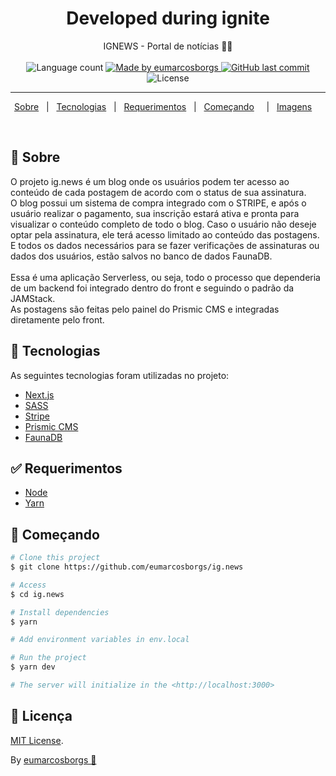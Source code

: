 <h1 align="center">
  Developed during ignite
</h1>

<p align="center">
  IGNEWS - Portal de notícias 📰🚀
  <br>
  <br>

  <img alt="Language count" src="https://img.shields.io/github/repo-size/eumarcosborgs/ig.news"/>

  <a href="https://www.linkedin.com/in/eumarcosborgs/">
    <img alt="Made by eumarcosborgs" src="https://img.shields.io/badge/made%20by-eumarcosborgs-%237519C1">
  </a>

  <a href="https://github.com/eumarcosborgs/ig.news/commits/master">
    <img alt="GitHub last commit" src="https://img.shields.io/github/last-commit/eumarcosborgs/ig.news">
  </a>

  <img alt="License" src="https://img.shields.io/github/license/eumarcosborgs/ig.news">
</p>

---

<p align="center">
  <a href="#dart-sobre">Sobre</a> &#xa0; | &#xa0; 
  <a href="#rocket-tecnologias">Tecnologias</a> &#xa0; | &#xa0;
  <a href="#white_check_mark-requerimentos">Requerimentos</a> &#xa0; | &#xa0;
  <a href="#checkered_flag-começando">Começando</a> &#xa0; &#xa0; | &#xa0;
  <a href="#framed_picture-imagens">Imagens</a> &#xa0; &#xa0;
</p>

<br>

## :dart: Sobre ##

O projeto ig.news é um blog onde os usuários podem ter acesso ao conteúdo de cada postagem de acordo com o status de sua assinatura.<br>
O blog possui um sistema de compra integrado com o STRIPE, e após o usuário realizar o pagamento, sua inscrição estará ativa e pronta para visualizar o conteúdo completo
de todo o blog. Caso o usuário não deseje optar pela assinatura, ele terá acesso limitado ao conteúdo das postagens. E todos os dados necessários para se fazer verificações
de assinaturas ou dados dos usuários, estão salvos no banco de dados FaunaDB.
<br>
<br>
Essa é uma aplicação Serverless, ou seja, todo o processo que dependeria de um backend foi integrado dentro do front e seguindo o padrão da JAMStack.
<br>
As postagens são feitas pelo painel do Prismic CMS e integradas diretamente pelo front.


## :rocket: Tecnologias ##

As seguintes tecnologias foram utilizadas no projeto:

- [Next.js](https://nextjs.org/)
- [SASS](https://sass-lang.com/)
- [Stripe](https://stripe.com/)
- [Prismic CMS](https://prismic.io/)
- [FaunaDB](https://fauna.com/)

## :white_check_mark: Requerimentos ##

- [Node](https://nodejs.org/en/)
- [Yarn](https://yarnpkg.com/lang/en/)

## :checkered_flag: Começando ##

```bash
# Clone this project
$ git clone https://github.com/eumarcosborgs/ig.news

# Access
$ cd ig.news

# Install dependencies
$ yarn

# Add environment variables in env.local

# Run the project
$ yarn dev

# The server will initialize in the <http://localhost:3000>
```

## 📝 Licença

[MIT License](./LICENSE).

By [eumarcosborgs 💜](https://github.com/eumarcosborgs)


